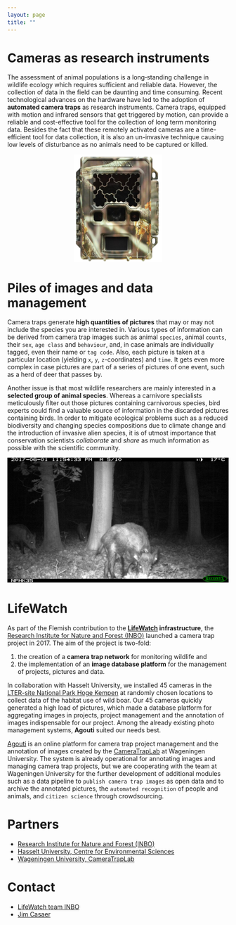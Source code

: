 ```yaml
---
layout: page
title: ""
---
```


# Cameras as research instruments
The assessment of animal populations is a long‐standing challenge in wildlife ecology which requires sufficient and reliable data. However, the collection of data in the field can be daunting and time consuming. Recent technological advances on the hardware have led to the adoption of **automated camera traps** as research instruments. Camera traps, equipped with motion and infrared sensors that get triggered by motion, can provide a reliable and cost-effective tool for the collection of long term monitoring data. Besides the fact that these remotely activated cameras are a time-efficient tool for data collection, it is also an un-invasive technique causing low levels of disturbance as no animals need to be captured or killed.

<p align="center">
  <img src="./images/catrein_reconynxHC600_camera.png" alt="camera trap"/>
</p>

# Piles of images and data management
Camera traps generate **high quantities of pictures** that may or may not include the species you are interested in. Various types of information can be derived from camera trap images such as animal `species`, animal `counts`, their `sex`, `age class` and `behaviour`, and, in case animals are individually tagged, even their name or `tag code`. Also, each picture is taken at a particular location (yielding `x`, `y`, `z`-coordinates) and `time`. It gets even more complex in case pictures are part of a series of pictures of one event, such as a herd of deer that passes by.

Another issue is that most wildlife researchers are mainly interested in a **selected group of animal species**. Whereas a carnivore specialists meticulously filter out those pictures containing carnivorous species, bird experts could find a valuable source of information in the discarded pictures containing birds. In order to mitigate ecological problems such as a reduced biodiversity and changing species compositions due to climate change and the introduction of invasive alien species, it is of utmost importance that conservation scientists *collaborate* and *share* as much information as possible with the scientific community. 

![](./images/catrein_wildboar_photo.png "wild boar")

# LifeWatch
As part of the Flemish contribution to the **[LifeWatch](http://www.lifewatch.be) infrastructure**, the [Research Institute for Nature and Forest (INBO)](http://www.inbo.be) launched a camera trap project in 2017. The aim of the project is two-fold: 
1. the creation of a **camera trap network** for monitoring wildlife and 
2. the implementation of an **image database platform** for the management of projects, pictures and data.

In collaboration with Hasselt University, we installed 45 cameras in the [LTER-site National Park Hoge Kempen](https://data.lter-europe.net/deims/site/lter_eu_be_11) at randomly chosen locations to collect data of the habitat use of wild boar. Our 45 cameras quickly generated a high load of pictures, which made a database platform for aggregating images in projects, project management and the annotation of images indispensable for our project. Among the already existing photo management systems, **Agouti** suited our needs best.

[Agouti](http://cameratraplab.org/agouti) is an online platform for camera trap project management and the annotation of images created by the [CameraTrapLab](http://cameratraplab.org) at Wageningen University. The system is already operational for annotating images and managing camera trap projects, but we are cooperating with the team at Wageningen University for the further development of additional modules such as a data pipeline to `publish camera trap images` as open data and to archive the annotated pictures, the `automated recognition` of people and animals, and `citizen science` through crowdsourcing.

# Partners
* [Research Institute for Nature and Forest (INBO)](http://www.inbo.be/en)
* [Hasselt University, Centre for Environmental Sciences](https://www.uhasselt.be/CMK-en)
* [Wageningen University, CameraTrapLab](http://cameratraplab.org/) 

# Contact
* [LifeWatch team INBO](mailto:team_lifewatch@inbo.be)
* [Jim Casaer](mailto:jim.casaer@inbo.be) 
